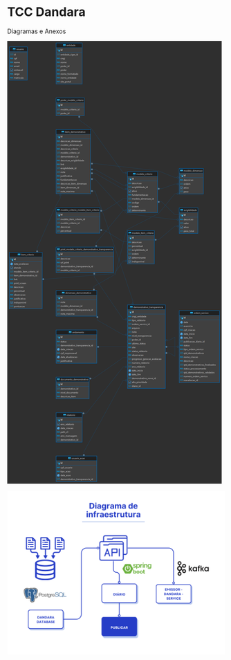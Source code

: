 # TCC Dandara  
Diagramas e Anexos  

![Diagrama de Entidade Relacionamento](assets/tce-dandara.png)

![Diagrama de Infraestrutura](assets/diagrama-de-infraestrutura.png)
